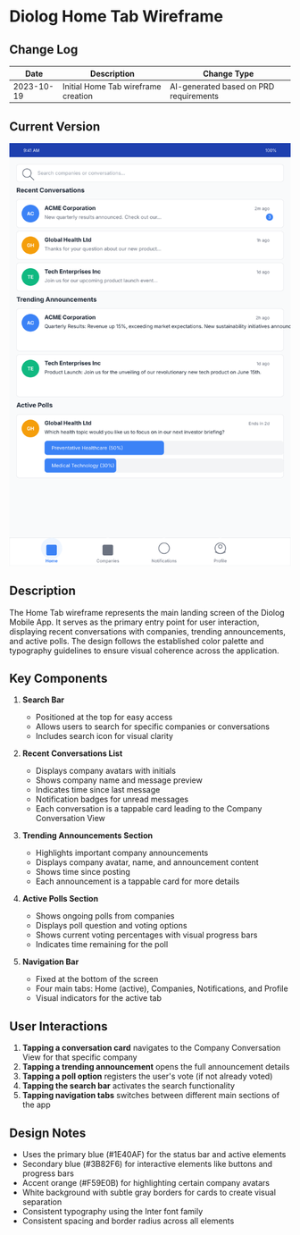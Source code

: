 # Diolog Home Tab Wireframe

## Change Log

| Date | Description | Change Type |
|------|-------------|-------------|
| 2023-10-19 | Initial Home Tab wireframe creation | AI-generated based on PRD requirements |

## Current Version

![Diolog Home Tab Wireframe](diolog-home-tab.svg)

## Description

The Home Tab wireframe represents the main landing screen of the Diolog Mobile App. It serves as the primary entry point for user interaction, displaying recent conversations with companies, trending announcements, and active polls. The design follows the established color palette and typography guidelines to ensure visual coherence across the application.

## Key Components

1. **Search Bar**
   - Positioned at the top for easy access
   - Allows users to search for specific companies or conversations
   - Includes search icon for visual clarity

2. **Recent Conversations List**
   - Displays company avatars with initials
   - Shows company name and message preview
   - Indicates time since last message
   - Notification badges for unread messages
   - Each conversation is a tappable card leading to the Company Conversation View

3. **Trending Announcements Section**
   - Highlights important company announcements
   - Displays company avatar, name, and announcement content
   - Shows time since posting
   - Each announcement is a tappable card for more details

4. **Active Polls Section**
   - Shows ongoing polls from companies
   - Displays poll question and voting options
   - Shows current voting percentages with visual progress bars
   - Indicates time remaining for the poll

5. **Navigation Bar**
   - Fixed at the bottom of the screen
   - Four main tabs: Home (active), Companies, Notifications, and Profile
   - Visual indicators for the active tab

## User Interactions

1. **Tapping a conversation card** navigates to the Company Conversation View for that specific company
2. **Tapping a trending announcement** opens the full announcement details
3. **Tapping a poll option** registers the user's vote (if not already voted)
4. **Tapping the search bar** activates the search functionality
5. **Tapping navigation tabs** switches between different main sections of the app

## Design Notes

- Uses the primary blue (#1E40AF) for the status bar and active elements
- Secondary blue (#3B82F6) for interactive elements like buttons and progress bars
- Accent orange (#F59E0B) for highlighting certain company avatars
- White background with subtle gray borders for cards to create visual separation
- Consistent typography using the Inter font family
- Consistent spacing and border radius across all elements